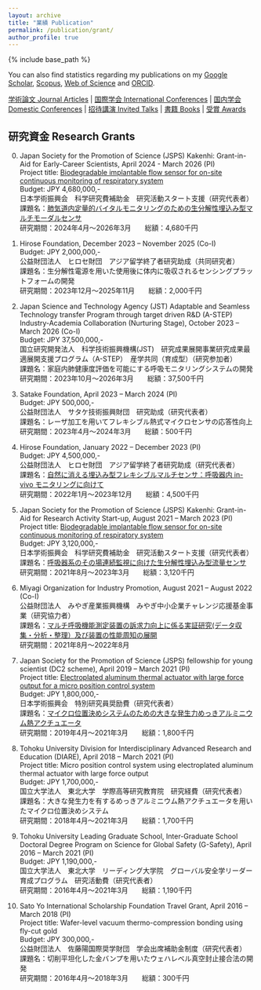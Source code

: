 ```yaml
---
layout: archive
title: "業績 Publication"
permalink: /publication/grant/
author_profile: true
---
```


{% include base_path %}


You can also find statistics regarding my publications on my [Google Scholar](https://scholar.google.co.jp/citations?user=30VZQ_sAAAAJ), [Scopus](https://www.scopus.com/authid/detail.uri?authorId=57192380817), [Web of Science](https://publons.com/researcher/AAY-5422-2020/) and [ORCID](https://orcid.org/0000-0003-4870-9337).

[学術論文 Journal Articles](/publication/) | [国際学会 International Conferences](publication/conference-int/) | [国内学会 Domestic Conferences](/publication/conference-dom/) | [招待講演 Invited Talks](/publication/invited/) | [書籍 Books](/publication/book/) | [受賞 Awards](/publication/award/)
## 研究資金 Research Grants

0. Japan Society for the Promotion of Science (JSPS) Kakenhi: Grant-in-Aid for Early-Career Scientists, April 2024 - March 2026 (PI)  
Project title: [Biodegradable implantable flow sensor for on-site continuous monitoring of respiratory system](https://kaken.nii.ac.jp/en/grant/KAKENHI-PROJECT-24K21094/)  
Budget: JPY 4,680,000,-  
日本学術振興会　科学研究費補助金　研究活動スタート支援（研究代表者）  
課題名：[肺気道内定量的バイタルモニタリングのための生分解性埋込み型マルチモーダルセンサ](https://kaken.nii.ac.jp/ja/grant/KAKENHI-PROJECT-24K21094/)  
研究期間：2024年4月〜2026年3月　　総額：4,680千円

0. Hirose Foundation, December 2023 – November 2025 (Co-I)  
Budget: JPY 2,000,000,-  
公益財団法人　ヒロセ財団　アジア留学終了者研究助成（共同研究者）  
課題名：生分解性電源を用いた使用後に体内に吸収されるセンシングプラットフォームの開発  
研究期間：2023年12月〜2025年11月　　総額：2,000千円

0. Japan Science and Technology Agency (JST) Adaptable and Seamless Technology transfer Program through target driven R&D (A-STEP) Industry-Academia Collaboration (Nurturing Stage), October 2023 – March 2026 (Co-I)  
Budget: JPY 37,500,000,-  
国立研究開発法人　科学技術振興機構(JST)　研究成果展開事業研究成果最適展開支援プログラム（A-STEP）　産学共同（育成型）（研究参加者）  
課題名：家庭内肺健康度評価を可能にする呼吸モニタリングシステムの開発  
研究期間：2023年10月〜2026年3月　　総額：37,500千円

0. Satake Foundation, April 2023 – March 2024 (PI)  
Budget: JPY 500,000,-  
公益財団法人　サタケ技術振興財団　研究助成（研究代表者）  
課題名：レーザ加工を用いてフレキシブル熱式マイクロセンサの応答性向上  
研究期間：2023年4月〜2024年3月　　総額：500千円

0. Hirose Foundation, January 2022 – December 2023 (PI)  
Budget: JPY 4,500,000,-  
公益財団法人　ヒロセ財団　アジア留学終了者研究助成（研究代表者）  
課題名：[自然に消える埋込み型フレキシブルマルチセンサ：呼吸器内 in-vivo モニタリングに向けて](https://hirose-isf.or.jp/temporary/wp-content/uploads/2022/07/%E4%BB%A4%E5%92%8C3%E5%B9%B4%E5%BA%A6%E3%80%80%E4%BA%8B%E6%A5%AD%E5%A0%B1%E5%91%8A%E5%88%A5%E7%B4%99.pdf)  
研究期間：2022年1月〜2023年12月　　総額：4,500千円

0. Japan Society for the Promotion of Science (JSPS) Kakenhi: Grant-in-Aid for Research Activity Start-up, August 2021 – March 2023 (PI)  
Project title: [Biodegradable implantable flow sensor for on-site continuous monitoring of respiratory system](https://kaken.nii.ac.jp/en/grant/KAKENHI-PROJECT-21K20518/)  
Budget: JPY 3,120,000,-  
日本学術振興会　科学研究費補助金　研究活動スタート支援（研究代表者）  
課題名：[呼吸器系のその場連続監視に向けた生分解性埋込み型流量センサ](https://kaken.nii.ac.jp/ja/grant/KAKENHI-PROJECT-21K20518/)  
研究期間：2021年8月〜2023年3月　　総額：3,120千円

0. Miyagi Organization for Industry Promotion, August 2021 – August 2022 (Co-I)  
公益財団法人　みやぎ産業振興機構　みやぎ中小企業チャレンジ応援基金事業（研究協力者）  
課題名：[マルチ呼吸機能測定装置の訴求力向上に係る実証研究(データ収集・分析・整理）及び装置の性能周知の展開](https://www.joho-miyagi.or.jp/wp-content/uploads/2021/01/R2saitakukigyo_v0.3.pdf)  
研究期間：2021年8月〜2022年8月

0. Japan Society for the Promotion of Science (JSPS) fellowship for young scientist (DC2 scheme), April 2019 – March 2021 (PI)  
Project title: [Electroplated aluminum thermal actuator with large force output for a micro position control system](https://kaken.nii.ac.jp/en/grant/KAKENHI-PROJECT-19J11122/)  
Budget: JPY 1,800,000,-  
日本学術振興会　特別研究員奨励費（研究代表者）  
課題名：[マイクロ位置決めシステムのための大きな発生力めっきアルミニウム熱アクチュエータ](https://kaken.nii.ac.jp/ja/grant/KAKENHI-PROJECT-19J11122/)  
研究期間：2019年4月〜2021年3月　　総額：1,800千円

0. Tohoku University Division for Interdisciplinary Advanced Research and Education (DIARE), April 2018 – March 2021 (PI)  
Project title: Micro position control system using electroplated aluminum thermal actuator with large force output  
Budget: JPY 1,700,000,-  
国立大学法人　東北大学　学際高等研究教育院　研究経費（研究代表者）  
課題名：大きな発生力を有するめっきアルミニウム熱アクチュエータを用いたマイクロ位置決めシステム  
研究期間：2018年4月〜2021年3月　　総額：1,700千円

0. Tohoku University Leading Graduate School, Inter-Graduate School Doctoral Degree Program on Science for Global Safety (G-Safety), April 2016 – March 2021 (PI)  
Budget: JPY 1,190,000,-  
国立大学法人　東北大学　リーディング大学院　グローバル安全学リーダー育成プログラム　研究活動費（研究代表者）  
研究期間：2016年4月〜2021年3月　　総額：1,190千円

0. Sato Yo International Scholarship Foundation Travel Grant, April 2016 – March 2018 (PI)  
Project title: Wafer-level vacuum thermo-compression bonding using fly-cut gold  
Budget: JPY 300,000,-  
公益財団法人　佐藤陽国際奨学財団　学会出席補助金制度（研究代表者）  
課題名：切削平坦化した金バンプを用いたウェハレベル真空封止接合法の開発  
研究期間：2016年4月〜2018年3月　　総額：300千円
